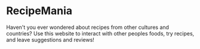 # RecipeMania
Haven't you ever wondered about recipes from other cultures and countries? Use this website to interact with other peoples foods, try recipes, and leave suggestions and reviews!
